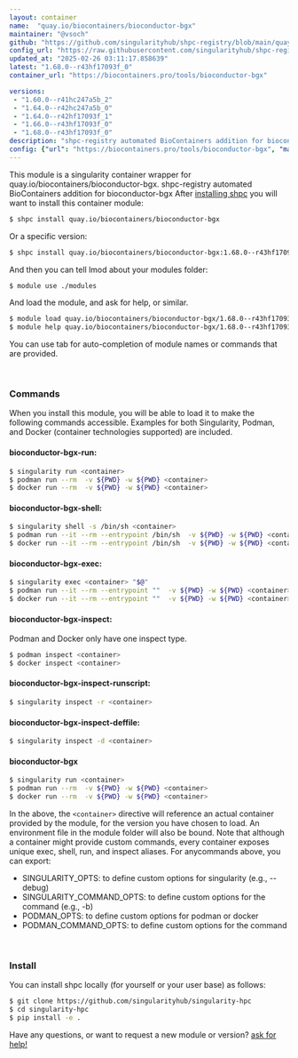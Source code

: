```yaml
---
layout: container
name:  "quay.io/biocontainers/bioconductor-bgx"
maintainer: "@vsoch"
github: "https://github.com/singularityhub/shpc-registry/blob/main/quay.io/biocontainers/bioconductor-bgx/container.yaml"
config_url: "https://raw.githubusercontent.com/singularityhub/shpc-registry/main/quay.io/biocontainers/bioconductor-bgx/container.yaml"
updated_at: "2025-02-26 03:11:17.858639"
latest: "1.68.0--r43hf17093f_0"
container_url: "https://biocontainers.pro/tools/bioconductor-bgx"

versions:
 - "1.60.0--r41hc247a5b_2"
 - "1.64.0--r42hc247a5b_0"
 - "1.64.0--r42hf17093f_1"
 - "1.66.0--r43hf17093f_0"
 - "1.68.0--r43hf17093f_0"
description: "shpc-registry automated BioContainers addition for bioconductor-bgx"
config: {"url": "https://biocontainers.pro/tools/bioconductor-bgx", "maintainer": "@vsoch", "description": "shpc-registry automated BioContainers addition for bioconductor-bgx", "latest": {"1.68.0--r43hf17093f_0": "sha256:632329e1c731fb053ce994b20d842e1d06388faee675242d7d64c1b258a6dc6e"}, "tags": {"1.60.0--r41hc247a5b_2": "sha256:2fdd5f2dbbb89182d18c611ab2fa9630d992ee6f9e4ee2ce194d1af3ceb6bb6a", "1.64.0--r42hc247a5b_0": "sha256:99bcdeae18fcc6ed0afc495a82ece4aa52806f52842619881a661ff6f5ad2d2b", "1.64.0--r42hf17093f_1": "sha256:fc3b7c9f3623dfff28e47e29160fa984a8af88d77f93518f6b727e35386bf86a", "1.66.0--r43hf17093f_0": "sha256:fc89a741cc35e7aa7a289ac769f593d63ff24f7fa3250181efae886229c6d97b", "1.68.0--r43hf17093f_0": "sha256:632329e1c731fb053ce994b20d842e1d06388faee675242d7d64c1b258a6dc6e"}, "docker": "quay.io/biocontainers/bioconductor-bgx"}
---
```


This module is a singularity container wrapper for quay.io/biocontainers/bioconductor-bgx.
shpc-registry automated BioContainers addition for bioconductor-bgx
After [installing shpc](#install) you will want to install this container module:


```bash
$ shpc install quay.io/biocontainers/bioconductor-bgx
```

Or a specific version:

```bash
$ shpc install quay.io/biocontainers/bioconductor-bgx:1.68.0--r43hf17093f_0
```

And then you can tell lmod about your modules folder:

```bash
$ module use ./modules
```

And load the module, and ask for help, or similar.

```bash
$ module load quay.io/biocontainers/bioconductor-bgx/1.68.0--r43hf17093f_0
$ module help quay.io/biocontainers/bioconductor-bgx/1.68.0--r43hf17093f_0
```

You can use tab for auto-completion of module names or commands that are provided.

<br>

### Commands

When you install this module, you will be able to load it to make the following commands accessible.
Examples for both Singularity, Podman, and Docker (container technologies supported) are included.

#### bioconductor-bgx-run:

```bash
$ singularity run <container>
$ podman run --rm  -v ${PWD} -w ${PWD} <container>
$ docker run --rm  -v ${PWD} -w ${PWD} <container>
```

#### bioconductor-bgx-shell:

```bash
$ singularity shell -s /bin/sh <container>
$ podman run --it --rm --entrypoint /bin/sh  -v ${PWD} -w ${PWD} <container>
$ docker run --it --rm --entrypoint /bin/sh  -v ${PWD} -w ${PWD} <container>
```

#### bioconductor-bgx-exec:

```bash
$ singularity exec <container> "$@"
$ podman run --it --rm --entrypoint ""  -v ${PWD} -w ${PWD} <container> "$@"
$ docker run --it --rm --entrypoint ""  -v ${PWD} -w ${PWD} <container> "$@"
```

#### bioconductor-bgx-inspect:

Podman and Docker only have one inspect type.

```bash
$ podman inspect <container>
$ docker inspect <container>
```

#### bioconductor-bgx-inspect-runscript:

```bash
$ singularity inspect -r <container>
```

#### bioconductor-bgx-inspect-deffile:

```bash
$ singularity inspect -d <container>
```



#### bioconductor-bgx

```bash
$ singularity run <container>
$ podman run --rm  -v ${PWD} -w ${PWD} <container>
$ docker run --rm  -v ${PWD} -w ${PWD} <container>
```


In the above, the `<container>` directive will reference an actual container provided
by the module, for the version you have chosen to load. An environment file in the
module folder will also be bound. Note that although a container
might provide custom commands, every container exposes unique exec, shell, run, and
inspect aliases. For anycommands above, you can export:

 - SINGULARITY_OPTS: to define custom options for singularity (e.g., --debug)
 - SINGULARITY_COMMAND_OPTS: to define custom options for the command (e.g., -b)
 - PODMAN_OPTS: to define custom options for podman or docker
 - PODMAN_COMMAND_OPTS: to define custom options for the command

<br>

### Install

You can install shpc locally (for yourself or your user base) as follows:

```bash
$ git clone https://github.com/singularityhub/singularity-hpc
$ cd singularity-hpc
$ pip install -e .
```

Have any questions, or want to request a new module or version? [ask for help!](https://github.com/singularityhub/singularity-hpc/issues)